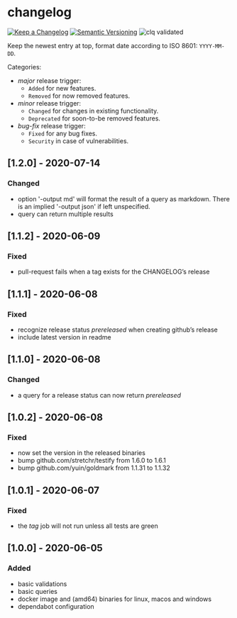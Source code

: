 # changelog



[![Keep a Changelog](https://img.shields.io/badge/Keep%20a%20Changelog-1.0.0-informational)](https://keepachangelog.com/en/1.0.0/)
[![Semantic Versioning](https://img.shields.io/badge/Sematic%20Versioning-2.0.0-informational)](https://semver.org/spec/v2.0.0.html)
![clq validated](https://img.shields.io/badge/clq-validated-success)

Keep the newest entry at top, format date according to ISO 8601: `YYYY-MM-DD`.

Categories:
- _major_ release trigger:
   - `Added` for new features.
   - `Removed` for now removed features.
- _minor_ release trigger:
   - `Changed` for changes in existing functionality.
   - `Deprecated` for soon-to-be removed features.
- _bug-fix_ release trigger:
   - `Fixed` for any bug fixes.
   - `Security` in case of vulnerabilities.

## [1.2.0] - 2020-07-14
### Changed
- option '-output md' will format the result of a query as markdown.
  There is an implied '-output json' if left unspecified.
- query can return multiple results

## [1.1.2] - 2020-06-09
### Fixed
- pull-request fails when a tag exists for the CHANGELOG’s release

## [1.1.1] - 2020-06-08
### Fixed
- recognize release status _prereleased_ when creating github’s release
- include latest version in readme

## [1.1.0] - 2020-06-08
### Changed
- a query for a release status can now return _prereleased_

## [1.0.2] - 2020-06-08
### Fixed
- now set the version in the released binaries
- bump github.com/stretchr/testify from 1.6.0 to 1.6.1
- bump github.com/yuin/goldmark from 1.1.31 to 1.1.32

## [1.0.1] - 2020-06-07
### Fixed
- the _tag_ job will not run unless all tests are green

## [1.0.0] - 2020-06-05
### Added
- basic validations
- basic queries
- docker image and (amd64) binaries for linux, macos and windows
- dependabot configuration
